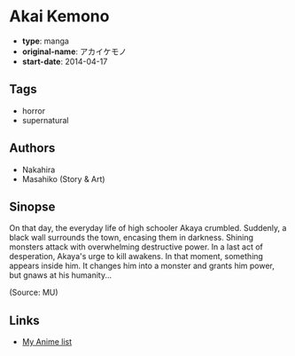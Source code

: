 # Akai Kemono

-   **type**: manga
-   **original-name**: アカイケモノ
-   **start-date**: 2014-04-17

## Tags

-   horror
-   supernatural

## Authors

-   Nakahira
-   Masahiko (Story & Art)

## Sinopse

On that day, the everyday life of high schooler Akaya crumbled. Suddenly, a black wall surrounds the town, encasing them in darkness. Shining monsters attack with overwhelming destructive power. In a last act of desperation, Akaya's urge to kill awakens. In that moment, something appears inside him. It changes him into a monster and grants him power, but gnaws at his humanity...

(Source: MU)

## Links

-   [My Anime list](https://myanimelist.net/manga/113982/Akai_Kemono)

